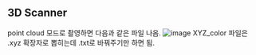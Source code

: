 ## 3D Scanner
point cloud 모드로 촬영하면 다음과 같은 파일 나옴.
![image](https://user-images.githubusercontent.com/35680342/210937122-8493b4fa-f46d-42ed-9097-a8ac1686e752.png)
XYZ_color 파일은 .xyz 확장자로 뽑히는데 .txt로 바꿔주기만 하면 됨.
